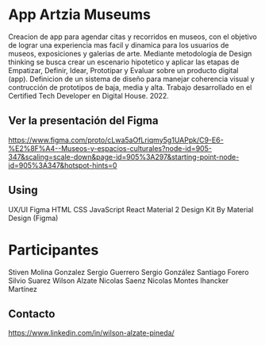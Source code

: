# App Artzia Museums
Creacion de app para agendar citas y recorridos en museos, con el objetivo de lograr una experiencia mas facil y dinamica para los usuarios de museos, exposiciones y galerias de arte.
Mediante metodología de Design thinking se busca crear un escenario hipotetico y aplicar las etapas de Empatizar, Definir, Idear, Prototipar y Evaluar sobre un producto digital (app).
Definicion de un sistema de diseño para manejar coherencia visual y contrucción de prototipos de baja, media y alta.
Trabajo desarrollado en el Certified Tech Developer en Digital House. 2022.

## Ver la presentación del Figma
https://www.figma.com/proto/cLwa5aOfLriqmy5g1UAPpk/C9-E6-%E2%8F%A4--Museos-y-espacios-culturales?node-id=905-347&scaling=scale-down&page-id=905%3A297&starting-point-node-id=905%3A347&hotspot-hints=0


## Using
UX/UI
Figma
HTML
CSS
JavaScript
React
Material 2 Design Kit By Material Design (Figma)


# Participantes
Stiven Molina Gonzalez
Sergio Guerrero
Sergio González
Santiago Forero
Silvio Suarez
Wilson Alzate
Nicolas Saenz
Nicolas Montes
Ihancker Martínez


## Contacto
https://www.linkedin.com/in/wilson-alzate-pineda/
